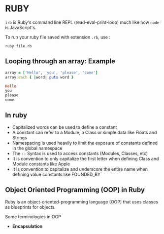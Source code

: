 # RUBY

`irb` is Ruby's command line REPL (read-eval-print-loop) much like how `node` is JavaScript's.

To run your ruby file saved with extension `.rb`, use :

```
ruby file.rb
```

## Looping through an array: Example

```ruby
array = ['Hello', 'you', 'please', 'come']
array.each { |word| puts word }

Hello
you
please
come
```

## In ruby

- Capitalized words can be used to define a constant
- A constant can refer to a Module, a Class or simple data like Floats and Strings
- Namespacing is used heavily to limit the exposure of constants defined in the global namespace
- The `::` Syntax is used to access constants (Modules, Classes, etc)
- It is convention to only capitalize the first letter when defining Class and Module constants like Apple
- It is convention to capitalize and underscore the entire name when defining value constants like FOUNDED_BY

## Object Oriented Programming (OOP) in Ruby

Ruby is an object-oriented-programming language (OOP) that uses classes as blueprints for objects.

Some terminologies in OOP

- **Encapsulation**
